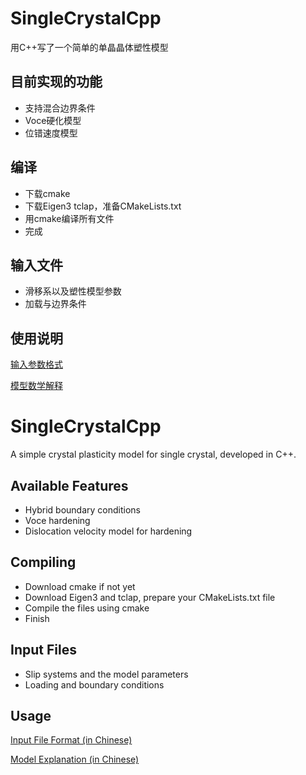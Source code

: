 # SingleCrystalCpp
用C++写了一个简单的单晶晶体塑性模型

## 目前实现的功能
* 支持混合边界条件
* Voce硬化模型
* 位错速度模型

## 编译
* 下载cmake
* 下载Eigen3 tclap，准备CMakeLists.txt
* 用cmake编译所有文件
* 完成

## 输入文件
* 滑移系以及塑性模型参数
* 加载与边界条件

## 使用说明
[输入参数格式](/docs/%5BCN%5D%E8%BE%93%E5%85%A5%E6%96%87%E4%BB%B6%E6%A0%BC%E5%BC%8F%E5%8F%82%E8%80%83Input%20File%20Format.md)

[模型数学解释](/docs/%5BCN%5D%E6%95%B0%E5%AD%A6%E8%A7%A3%E9%87%8ANumerical%20Explanation.md)


# SingleCrystalCpp
A simple crystal plasticity model for single crystal, developed in C++.

## Available Features
* Hybrid boundary conditions
* Voce hardening
* Dislocation velocity model for hardening

## Compiling
* Download cmake if not yet
* Download Eigen3 and tclap, prepare your CMakeLists.txt file
* Compile the files using cmake
* Finish

## Input Files
* Slip systems and the model parameters
* Loading and boundary conditions

## Usage
[Input File Format (in Chinese)](/docs/%5BCN%5D%E8%BE%93%E5%85%A5%E6%96%87%E4%BB%B6%E6%A0%BC%E5%BC%8F%E5%8F%82%E8%80%83Input%20File%20Format.md) 

[Model Explanation (in Chinese)](/docs/%5BCN%5D%E6%95%B0%E5%AD%A6%E8%A7%A3%E9%87%8ANumerical%20Explanation.md)
